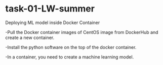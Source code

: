 # task-01-LW-summer
Deploying ML model inside Docker Container

-Pull the Docker container images of CentOS image from DockerHub and create a new container.

-Install the python software on the top of the docker container.

-In a container, you need to create a machine learning model.
